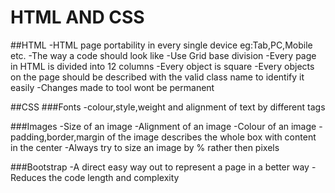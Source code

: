 # HTML AND CSS

##HTML
-HTML page portability in every single device eg:Tab,PC,Mobile etc.
-The way a code should look like
-Use Grid base division
-Every page in HTML is divided into 12 columns 
-Every object is square
-Every objects on the page should be described with the valid class name to identify it easily
-Changes made to tool wont be permanent

##CSS
###Fonts
-colour,style,weight and alignment of text by different tags

###Images
-Size of an image
-Alignment of an image
-Colour of an image
-padding,border,margin of the image describes the whole box with content in the center
-Always try to size an image by % rather then pixels 

###Bootstrap
-A direct easy way out to represent a page in a better way
-Reduces the code length and complexity 

